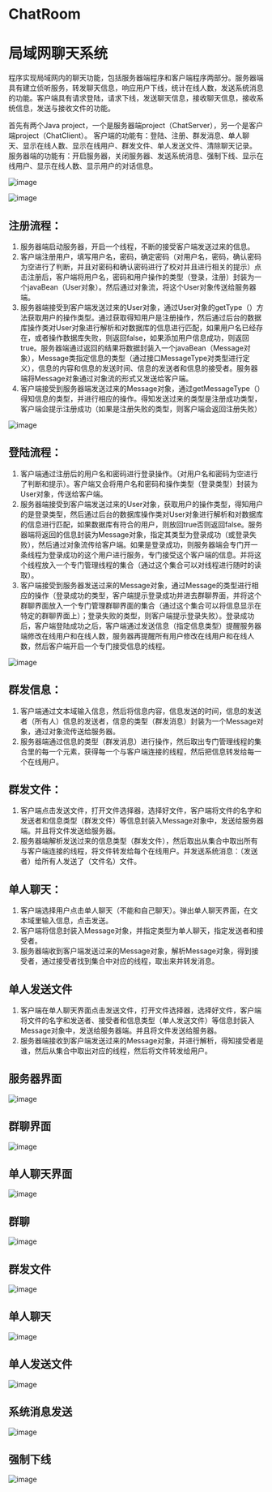 # ChatRoom
# 局域网聊天系统

程序实现局域网内的聊天功能，包括服务器端程序和客户端程序两部分。服务器端具有建立侦听服务，转发聊天信息，响应用户下线，统计在线人数，发送系统消息的功能。客户端具有请求登陆，请求下线，发送聊天信息，接收聊天信息，接收系统信息，发送与接收文件的功能。


首先有两个Java project，一个是服务器端project（ChatServer），另一个是客户端project（ChatClient）。
客户端的功能有：登陆、注册、群发消息、单人聊天、显示在线人数、显示在线用户、群发文件、单人发送文件、清除聊天记录。
服务器端的功能有：开启服务器，关闭服务器、发送系统消息、强制下线、显示在线用户、显示在线人数、显示用户的对话信息。



![image](https://github.com/cckevincyh/ChatRoom/blob/master/img/11.png)

![image](https://github.com/cckevincyh/ChatRoom/blob/master/img/12.png)

## 注册流程：
1.	服务器端启动服务器，开启一个线程，不断的接受客户端发送过来的信息。
2.	客户端注册用户，填写用户名，密码，确定密码（对用户名，密码，确认密码为空进行了判断，并且对密码和确认密码进行了校对并且进行相关的提示）点击注册后，客户端将用户名，密码和用户操作的类型（登录，注册）封装为一个javaBean（User对象）。然后通过对象流，将这个User对象传送给服务器端。
3.	服务器端接受到客户端发送过来的User对象，通过User对象的getType（）方法获取用户的操作类型。通过获取得知用户是注册操作，然后通过后台的数据库操作类对User对象进行解析和对数据库的信息进行匹配，如果用户名已经存在，或者操作数据库失败，则返回false，如果添加用户信息成功，则返回true。服务器端通过返回的结果将数据封装入一个javaBean（Message对象），Message类指定信息的类型（通过接口MessageType对类型进行定义），信息的内容和信息的发送时间、信息的发送者和信息的接受者。服务器端将Message对象通过对象流的形式又发送给客户端。
4.	客户端接受到服务器端发送过来的Message对象，通过getMessageType（）得知信息的类型，并进行相应的操作。得知发送过来的类型是注册成功类型，客户端会提示注册成功（如果是注册失败的类型，则客户端会返回注册失败）

![image](https://github.com/cckevincyh/ChatRoom/blob/master/img/1.png)

## 登陆流程：
1.	客户端通过注册后的用户名和密码进行登录操作。（对用户名和密码为空进行了判断和提示）。客户端又会将用户名和密码和操作类型（登录类型）封装为User对象，传送给客户端。
2.	服务器端接受到客户端发送过来的User对象，获取用户的操作类型，得知用户的是登录类型，然后通过后台的数据库操作类对User对象进行解析和对数据库的信息进行匹配，如果数据库有符合的用户，则放回true否则返回false。服务器端将返回的信息封装为Message对象，指定其类型为登录成功（或登录失败），然后通过对象流传给客户端。如果是登录成功，则服务器端会专门开一条线程为登录成功的这个用户进行服务，专门接受这个客户端的信息。并将这个线程放入一个专门管理线程的集合（通过这个集合可以对线程进行随时的读取）。
3.	客户端接受到服务器发送过来的Message对象，通过Message的类型进行相应的操作（登录成功的类型，客户端提示登录成功并进去群聊界面，并将这个群聊界面放入一个专门管理群聊界面的集合（通过这个集合可以将信息显示在特定的群聊界面上）；登录失败的类型，则客户端提示登录失败）。登录成功后，客户端登陆成功之后，客户端通过发送信息（指定信息类型）提醒服务器端修改在线用户和在线人数，服务器再提醒所有用户修改在线用户和在线人数，然后客户端开启一个专门接受信息的线程。

![image](https://github.com/cckevincyh/ChatRoom/blob/master/img/2.png)



## 群发信息：
1.	客户端通过文本域输入信息，然后将信息内容，信息发送的时间，信息的发送者（所有人）信息的发送者，信息的类型（群发消息）封装为一个Message对象，通过对象流传送给服务器。
2.	服务器端通过信息的类型（群发消息）进行操作，然后取出专门管理线程的集合里的每一个元素，获得每一个与客户端连接的线程，然后把信息转发给每一个在线用户。


## 群发文件：
1.	客户端点击发送文件，打开文件选择器，选择好文件，客户端将文件的名字和发送者和信息类型（群发文件）等信息封装入Message对象中，发送给服务器端。并且将文件发送给服务器。
2.	服务器端解析发送过来的信息类型（群发文件），然后取出从集合中取出所有与客户端连接的线程，将文件转发给每个在线用户。并发送系统消息：（发送者）给所有人发送了（文件名）文件。


## 单人聊天：
1.	客户端选择用户点击单人聊天（不能和自己聊天）。弹出单人聊天界面，在文本域里输入信息，点击发送。
2.	客户端将信息封装入Message对象，并指定类型为单人聊天，指定发送者和接受者。
3.	服务器端收到客户端发送过来的Message对象，解析Message对象，得到接受者，通过接受者找到集合中对应的线程，取出来并转发消息。


## 单人发送文件
1.	客户端在单人聊天界面点击发送文件，打开文件选择器，选择好文件，客户端将文件的名字和发送者、接受者和信息类型（单人发送文件）等信息封装入Message对象中，发送给服务器端。并且将文件发送给服务器。
2.	服务器端接收到客户端发送过来的Message对象，并进行解析，得知接受者是谁，然后从集合中取出对应的线程，然后将文件转发给用户。

## 服务器界面


![image](https://github.com/cckevincyh/ChatRoom/blob/master/img/3.png)

## 群聊界面

![image](https://github.com/cckevincyh/ChatRoom/blob/master/img/4.png)

## 单人聊天界面

![image](https://github.com/cckevincyh/ChatRoom/blob/master/img/5.png)

## 群聊

![image](https://github.com/cckevincyh/ChatRoom/blob/master/img/6.jpg)

## 群发文件
![image](https://github.com/cckevincyh/ChatRoom/blob/master/img/7.jpg)

## 单人聊天

![image](https://github.com/cckevincyh/ChatRoom/blob/master/img/8.png)

## 单人发送文件

![image](https://github.com/cckevincyh/ChatRoom/blob/master/img/9.png)

## 系统消息发送
![image](https://github.com/cckevincyh/ChatRoom/blob/master/img/10.jpg)

## 强制下线
![image](https://github.com/cckevincyh/ChatRoom/blob/master/img/13.png)
